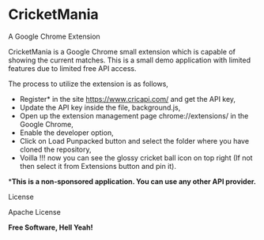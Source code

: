 # CricketMania
A Google Chrome Extension

CricketMania is a Google Chrome small extension which is capable of showing the current matches. This is a small demo application with limited features due to limited free API access.

The process to utilize the extension is as follows,
  - Register* in the site https://www.cricapi.com/ and get the API key,
  - Update the API key inside the file, background.js,
  - Open up the extension management page chrome://extensions/ in the Google Chrome,
  - Enable the developer option,
  - Click on Load Punpacked button and select the folder where you have cloned the repository,
  - Voilla !!! now you can see the glossy cricket ball icon on top right (If not then select it from Extensions button and pin it).

***This is a non-sponsored application. You can use any other API provider.**

License

Apache License

**Free Software, Hell Yeah!**